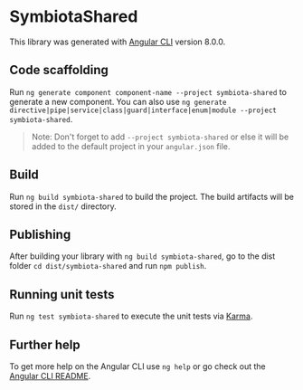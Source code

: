 # SymbiotaShared

This library was generated with [Angular CLI](https://github.com/angular/angular-cli) version 8.0.0.

## Code scaffolding

Run `ng generate component component-name --project symbiota-shared` to generate a new component. You can also use `ng generate directive|pipe|service|class|guard|interface|enum|module --project symbiota-shared`.
> Note: Don't forget to add `--project symbiota-shared` or else it will be added to the default project in your `angular.json` file. 

## Build

Run `ng build symbiota-shared` to build the project. The build artifacts will be stored in the `dist/` directory.

## Publishing

After building your library with `ng build symbiota-shared`, go to the dist folder `cd dist/symbiota-shared` and run `npm publish`.

## Running unit tests

Run `ng test symbiota-shared` to execute the unit tests via [Karma](https://karma-runner.github.io).

## Further help

To get more help on the Angular CLI use `ng help` or go check out the [Angular CLI README](https://github.com/angular/angular-cli/blob/master/README.md).
